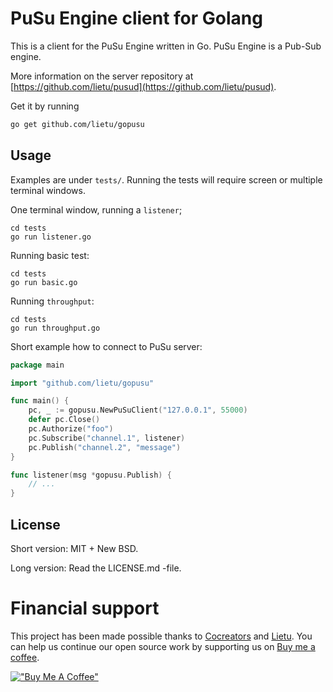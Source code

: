 # PuSu Engine client for Golang

This is a client for the PuSu Engine written in Go. PuSu Engine is a Pub-Sub engine.

More information on the server repository at [https://github.com/lietu/pusud](https://github.com/lietu/pusud).

Get it by running

```bash
go get github.com/lietu/gopusu
```


## Usage

Examples are under `tests/`. Running the tests will require screen or 
multiple terminal windows.

One terminal window, running a `listener`;

```
cd tests
go run listener.go
```

Running basic test:
```
cd tests
go run basic.go
```

Running `throughput`:

```
cd tests
go run throughput.go
```

Short example how to connect to PuSu server:

```go
package main

import "github.com/lietu/gopusu"

func main() {
    pc, _ := gopusu.NewPuSuClient("127.0.0.1", 55000)
    defer pc.Close()
    pc.Authorize("foo")
    pc.Subscribe("channel.1", listener)
    pc.Publish("channel.2", "message")
}

func listener(msg *gopusu.Publish) {
	// ...
}
```


## License

Short version: MIT + New BSD.

Long version: Read the LICENSE.md -file.


# Financial support

This project has been made possible thanks to [Cocreators](https://cocreators.ee) and [Lietu](https://lietu.net). You can help us continue our open source work by supporting us on [Buy me a coffee](https://www.buymeacoffee.com/cocreators).

[!["Buy Me A Coffee"](https://www.buymeacoffee.com/assets/img/custom_images/orange_img.png)](https://www.buymeacoffee.com/cocreators)

